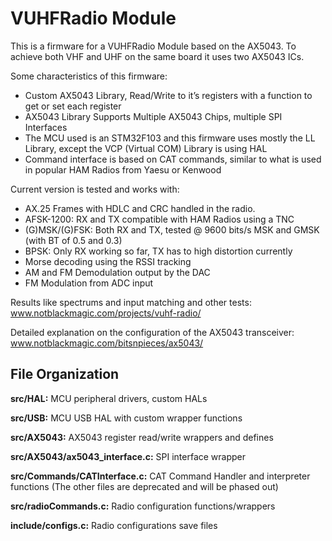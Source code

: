 # VUHFRadio Module

This is a firmware for a VUHFRadio Module based on the AX5043.
To achieve both VHF and UHF on the same board it uses two AX5043 ICs. 

Some characteristics of this firmware:
-	Custom AX5043 Library, Read/Write to it’s registers with a function to get or set each register
-	AX5043 Library Supports Multiple AX5043 Chips, multiple SPI Interfaces
-	The MCU used is an STM32F103 and this firmware uses mostly the LL Library, except the VCP (Virtual COM) Library is using HAL
-	Command interface is based on CAT commands, similar to what is used in popular HAM Radios from Yaesu or Kenwood

Current version is tested and works with:
- AX.25 Frames with HDLC and CRC handled in the radio.
- AFSK-1200: RX and TX compatible with HAM Radios using a TNC
- (G)MSK/(G)FSK: Both RX and TX, tested @ 9600 bits/s MSK and GMSK (with BT of 0.5 and 0.3)
- BPSK: Only RX working so far, TX has to high distortion currently
- Morse decoding using the RSSI tracking
- AM and FM Demodulation output by the DAC
- FM Modulation from ADC input

Results like spectrums and input matching and other tests: www.notblackmagic.com/projects/vuhf-radio/

Detailed explanation on the configuration of the AX5043 transceiver: www.notblackmagic.com/bitsnpieces/ax5043/

## File Organization

**src/HAL:** MCU peripheral drivers, custom HALs

**src/USB:** MCU USB HAL with custom wrapper functions

**src/AX5043:** AX5043 register read/write wrappers and defines

**src/AX5043/ax5043_interface.c:** SPI interface wrapper

**src/Commands/CATInterface.c:** CAT Command Handler and interpreter functions (The other files are deprecated and will be phased out)

**src/radioCommands.c:** Radio configuration functions/wrappers

**include/configs.c:** Radio configurations save files
